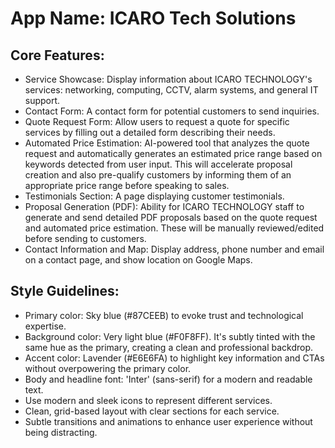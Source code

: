 # **App Name**: ICARO Tech Solutions

## Core Features:

- Service Showcase: Display information about ICARO TECHNOLOGY's services: networking, computing, CCTV, alarm systems, and general IT support.
- Contact Form: A contact form for potential customers to send inquiries.
- Quote Request Form: Allow users to request a quote for specific services by filling out a detailed form describing their needs.
- Automated Price Estimation: AI-powered tool that analyzes the quote request and automatically generates an estimated price range based on keywords detected from user input.  This will accelerate proposal creation and also pre-qualify customers by informing them of an appropriate price range before speaking to sales.
- Testimonials Section: A page displaying customer testimonials.
- Proposal Generation (PDF): Ability for ICARO TECHNOLOGY staff to generate and send detailed PDF proposals based on the quote request and automated price estimation.  These will be manually reviewed/edited before sending to customers.
- Contact Information and Map: Display address, phone number and email on a contact page, and show location on Google Maps.

## Style Guidelines:

- Primary color: Sky blue (#87CEEB) to evoke trust and technological expertise.
- Background color: Very light blue (#F0F8FF). It's subtly tinted with the same hue as the primary, creating a clean and professional backdrop.
- Accent color: Lavender (#E6E6FA) to highlight key information and CTAs without overpowering the primary color.
- Body and headline font: 'Inter' (sans-serif) for a modern and readable text.
- Use modern and sleek icons to represent different services.
- Clean, grid-based layout with clear sections for each service.
- Subtle transitions and animations to enhance user experience without being distracting.